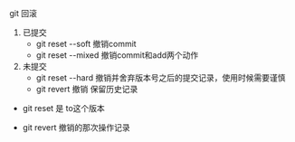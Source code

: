  git 回滚
 1. 已提交
    - git reset  --soft  撤销commit
    - git reset  --mixed  撤销commit和add两个动作
 2. 未提交
     - git reset  --hard  撤销并舍弃版本号之后的提交记录，使用时候需要谨慎
     -  git revert 撤销 保留历史记录
 

- git reset   是 to这个版本 

- git revert  撤销的那次操作记录

